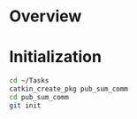 # Overview

<!-- TODO: add overview -->

# Initialization

```bash
cd ~/Tasks
catkin_create_pkg pub_sum_comm
cd pub_sum_comm
git init
```